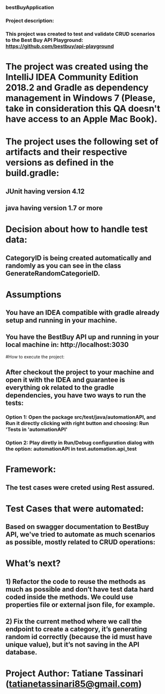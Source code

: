 ### bestBuyApplication

### Project description:

### This project was created to test and validate CRUD scenarios to the Best Buy API Playground: https://github.com/bestbuy/api-playground

# The project was created using the IntelliJ IDEA Community Edition 2018.2 and Gradle as dependency management in Windows 7 (Please, take in consideration this QA doesn't have access to an Apple Mac Book).

# The project uses the following set of artifacts and their respective versions as defined in the build.gradle:

## JUnit having version 4.12
## java having version 1.7 or more

# Decision about how to handle test data:
## CategoryID is being created automatically and randomly as you can see in the class GenerateRandomCategorieID.

# Assumptions
## You have an IDEA compatible with gradle already setup and running in your machine.
## You have the BestBuy API up and running in your local machine in: http://localhost:3030

#How to execute the project:
## After checkout the project to your machine and open it with the IDEA and guarantee is everything ok related to the gradle dependencies, you have two ways to run the tests:
### Option 1: Open the package src/test/java/automationAPI, and Run it directly clicking with right button and choosing: Run 'Tests in 'automationAPI'
### Option 2: Play diretly in Run/Debug configuration dialog with the option: automationAPI in test.automation.api_test

# Framework:
## The test cases were creted using Rest assured.

# Test Cases that were automated:
## Based on swagger documentation to BestBuy API, we've tried to automate as much scenarios as possible, mostly related to CRUD operations:


# What’s next?
## 1)	Refactor the code to reuse the methods as much as possible and don’t have test data hard coded inside the methods. We could use properties file or external json file, for example.
## 2)	Fix the current method where we call the endpoint to create a category, it’s generating random id correctly (because the id must have unique value), but it’s not saving in the API database.


# Project Author: Tatiane Tassinari (tatianetassinari85@gmail.com)
